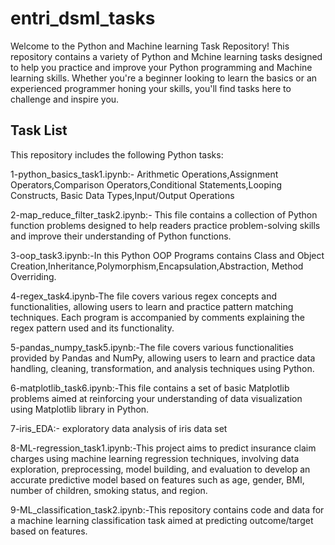 # entri_dsml_tasks
Welcome to the Python and Machine learning Task Repository! This repository contains a variety of Python and Mchine learning tasks designed to help you practice and improve your Python programming and Machine learning skills. Whether you're a beginner looking to learn the basics or an experienced programmer honing your skills, you'll find tasks here to challenge and inspire you.
## Task List

This repository includes the following Python tasks:

1-python_basics_task1.ipynb:- Arithmetic Operations,Assignment Operators,Comparison Operators,Conditional Statements,Looping Constructs, Basic Data Types,Input/Output Operations

2-map_reduce_filter_task2.ipynb:- This file contains a collection of Python function problems designed to help readers practice problem-solving skills and improve their understanding of Python functions.

3-oop_task3.ipynb:-In this Python OOP Programs contains Class and Object Creation,Inheritance,Polymorphism,Encapsulation,Abstraction,
Method Overriding.

4-regex_task4.ipynb-The file covers various regex concepts and functionalities, allowing users to learn and practice pattern matching techniques. Each program is accompanied by comments explaining the regex pattern used and its functionality.

5-pandas_numpy_task5.ipynb:-The file covers various functionalities provided by Pandas and NumPy, allowing users to learn and practice data handling, cleaning, transformation, and analysis techniques using Python.

6-matplotlib_task6.ipynb:-This file contains a set of basic Matplotlib problems aimed at reinforcing your understanding of data visualization using Matplotlib library in Python.

7-iris_EDA:- exploratory data analysis of iris data set

8-ML-regression_task1.ipynb:-This project aims to predict insurance claim charges using machine learning regression techniques, involving data exploration, preprocessing, model building, and evaluation to develop an accurate predictive model based on features such as age, gender, BMI, number of children, smoking status, and region.

9-ML_classification_task2.ipynb:-This repository contains code and data for a machine learning classification task aimed at predicting outcome/target based on features.
